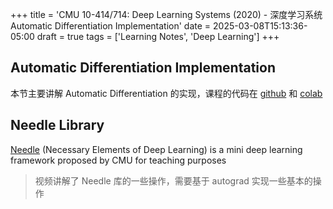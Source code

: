 +++
title = 'CMU 10-414/714: Deep Learning Systems (2020) - 深度学习系统 Automatic Differentiation Implementation'
date = 2025-03-08T15:13:36-05:00
draft = true
tags = ['Learning Notes', 'Deep Learning']
+++

## Automatic Differentiation Implementation

本节主要讲解 Automatic Differentiation 的实现，课程的代码在 [github](https://github.com/dlsyscourse/lecture5/blob/main/5_automatic_differentiation_implementation.ipynb) 和 [colab](https://colab.research.google.com/github/dlsyscourse/lecture5/blob/main/5_automatic_differentiation_implementation.ipynb)

## Needle Library

[Needle](https://github.com/iwzbi/needle) (Necessary Elements of Deep Learning) is a mini deep learning framework proposed by CMU for teaching purposes

> 视频讲解了 Needle 库的一些操作，需要基于 autograd 实现一些基本的操作
